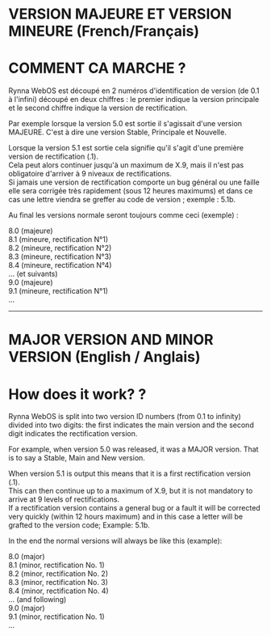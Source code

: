 # VERSION MAJEURE ET VERSION MINEURE (French/Français)
# COMMENT CA MARCHE ?

Rynna WebOS est découpé en 2 numéros d'identification de version (de 0.1 à l'infini) découpé en deux chiffres : le premier indique la version principale et le second chiffre indique la version de rectification.

Par exemple lorsque la version 5.0 est sortie il s'agissait d'une version MAJEURE. C'est à dire une version Stable, Principale et Nouvelle.

Lorsque la version 5.1 est sortie cela signifie qu'il s'agit d'une première version de rectification (.1).  
Cela peut alors continuer jusqu'à un maximum de X.9, mais il n'est pas obligatoire d'arriver à 9 niveaux de rectifications.  
Si jamais une version de rectification comporte un bug général ou une faille elle sera corrigée très rapidement (sous 12 heures maximums) et dans ce cas une lettre viendra se greffer au code de version ; exemple : 5.1b.

Au final les versions normale seront toujours comme ceci (exemple) : 

8.0 (majeure)  
8.1 (mineure, rectification N°1)  
8.2 (mineure, rectification N°2)  
8.3 (mineure, rectification N°3)  
8.4 (mineure, rectification N°4)  
... (et suivants)  
9.0 (majeure)  
9.1 (mineure, rectification N°1)  
...  

------------------------

# MAJOR VERSION AND MINOR VERSION (English / Anglais)
# How does it work? ?

Rynna WebOS is split into two version ID numbers (from 0.1 to infinity) divided into two digits: the first indicates the main version and the second digit indicates the rectification version.

For example, when version 5.0 was released, it was a MAJOR version. That is to say a Stable, Main and New version.

When version 5.1 is output this means that it is a first rectification version (.1).  
This can then continue up to a maximum of X.9, but it is not mandatory to arrive at 9 levels of rectifications.  
If a rectification version contains a general bug or a fault it will be corrected very quickly (within 12 hours maximum) and in this case a letter will be grafted to the version code; Example: 5.1b.

In the end the normal versions will always be like this (example):

8.0 (major)  
8.1 (minor, rectification No. 1)  
8.2 (minor, rectification No. 2)  
8.3 (minor, rectification No. 3)  
8.4 (minor, rectification No. 4)  
... (and following)  
9.0 (major)  
9.1 (minor, rectification No. 1)  
...  

